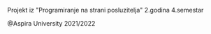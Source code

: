 Projekt iz "Programiranje na strani posluzitelja" 2.godina 4.semestar

@Aspira University 2021/2022
